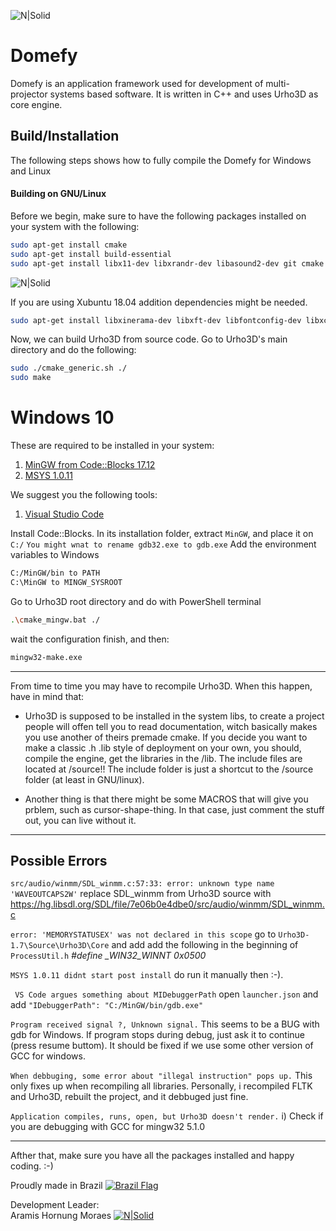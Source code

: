 ![N|Solid](https://bitbucket.org/Aramis/domefy/raw/d301b980947a867a387198b9fae519b5d6154c12/bin/Data/fpmed/domefy_logo256.png)

# Domefy
Domefy is an application framework used for development of multi-projector
systems based software. It is written in C++ and uses Urho3D as core engine.

## Build/Installation
The following steps shows how to fully compile the Domefy for Windows and Linux

#### Building on GNU/Linux
Before we begin, make sure to have the following packages installed on your system with the following:
```sh
sudo apt-get install cmake
sudo apt-get install build-essential
sudo apt-get install libx11-dev libxrandr-dev libasound2-dev git cmake make libglu1-mesa-dev freeglut3-dev
```
![N|Solid](https://xubuntu.org/wp-content/themes/xubuntu-theme/xubuntu-eighteen/images/xubuntu-logo-45-dark.png)

If you are using Xubuntu 18.04 addition dependencies might be needed.
```sh
sudo apt-get install libxinerama-dev libxft-dev libfontconfig-dev libxcursor-dev
```
Now, we can build Urho3D from source code. Go to Urho3D's main directory and do the following:
```sh
sudo ./cmake_generic.sh ./
sudo make
```

# Windows 10

These are required to be installed in your system:

1. [MinGW from Code::Blocks 17.12](https://sourceforge.net/projects/codeblocks/files/Binaries/17.12/Windows/)
2. [MSYS 1.0.11](https://sourceforge.net/projects/mingw/files/MSYS/Base/msys-core/msys-1.0.11/)

We suggest you the following tools:

1. [Visual Studio Code](https://code.visualstudio.com/)


Install Code::Blocks. In its installation folder, extract `MinGW`, and place it on `C:/`
`You might wnat to rename gdb32.exe to gdb.exe`
Add the environment variables to Windows
```sh
C:/MinGW/bin to PATH
C:\MinGW to MINGW_SYSROOT 
```
  
Go to Urho3D root directory and do with PowerShell terminal

```sh
.\cmake_mingw.bat ./
```

wait the configuration finish, and then:

```sh
mingw32-make.exe
```
--------------------------
From time to time you may have to recompile Urho3D. When this happen, have in mind that:
- Urho3D is supposed to be installed in the system libs, to create a project people will
offen tell you to read documentation, witch basically makes you use another of theirs
premade cmake. If you decide you want to make a classic .h .lib style of deployment
on your own, you should, compile the engine, get the libraries in the /lib. The include
files are located at /source!! The include folder is just a shortcut to the /source
folder (at least in GNU/linux).

- Another thing is that there might be some MACROS that will give you prblem, such as cursor-shape-thing.
In that case, just comment the stuff out, you can live without it.


--------------------------

## Possible Errors
`src/audio/winmm/SDL_winmm.c:57:33: error: unknown type name 'WAVEOUTCAPS2W'`
replace SDL_winmm from Urho3D source with https://hg.libsdl.org/SDL/file/7e06b0e4dbe0/src/audio/winmm/SDL_winmm.c

`error: 'MEMORYSTATUSEX' was not declared in this scope`
go to `Urho3D-1.7\Source\Urho3D\Core` and add add the following in the beginning of `ProcessUtil.h`
*#define _WIN32_WINNT 0x0500*


`MSYS 1.0.11 didnt start post install`
do run it manually then :-).

` VS Code argues something about MIDebuggerPath`
open `launcher.json` and add `"IDebuggerPath": "C:/MinGW/bin/gdb.exe"`

`Program received signal ?, Unknown signal.`
This seems to be a BUG with gdb for Windows. If program stops during debug, just ask it to continue (press resume buttom). It should be fixed if we use some other version of GCC for windows. 

`When debbuging, some error about "illegal instruction" pops up.`
This only fixes up when recompiling all libraries. Personally, i recompiled FLTK and Urho3D, rebuilt the project, and it debbuged just fine.


`Application compiles, runs, open, but Urho3D doesn't render.`
i) Check if you are debugging with GCC for mingw32 5.1.0

------------------------

Afther that, make sure you have all the packages installed and happy coding. :-)

Proudly made in Brazil [![Brazil Flag](https://www.escavador.com/assets/escavador/user/img/flag/24/Brazil.png)]()

Development Leader: \
Aramis Hornung Moraes [![N|Solid](https://plus.google.com/_/focus/photos/public/AIbEiAIAAABDCJic9sjGqsKHaiILdmNhcmRfcGhvdG8qKDQ5ZTQzZTQ3MTc4MGM0NGZjMTgwMzU0MzhiMzM2ZTc0NWVlNjY4Y2EwATerYkh1psreGZrSbWKM4OxVztVc?sz=128)](https://www.aramishm.com/about-aramis)

